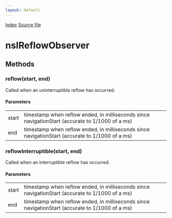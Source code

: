 ```yaml
---
layout: default
---
```

<div id='links'><a href="../index.html">Index</a>
<a href="http://dxr.mozilla.org/mozilla-central/source/docshell/base/nsIReflowObserver.idl">Source file</a>
</div>

# nsIReflowObserver #

## Methods ##

### reflow(start, end) ###
  
Called when an uninterruptible reflow has occurred.  
  
  

#### Parameters ####

<table>

<tr>
<td>start</td>
<td>timestamp when reflow ended, in milliseconds since  
             navigationStart (accurate to 1/1000 of a ms)  
</td>
</tr>

<tr>
<td>end</td>
<td>timestamp when reflow ended, in milliseconds since  
             navigationStart (accurate to 1/1000 of a ms)  
</td>
</tr>

</table>

### reflowInterruptible(start, end) ###
  
Called when an interruptible reflow has occurred.  
  
  

#### Parameters ####

<table>

<tr>
<td>start</td>
<td>timestamp when reflow ended, in milliseconds since  
             navigationStart (accurate to 1/1000 of a ms)  
</td>
</tr>

<tr>
<td>end</td>
<td>timestamp when reflow ended, in milliseconds since  
             navigationStart (accurate to 1/1000 of a ms)  
</td>
</tr>

</table>
